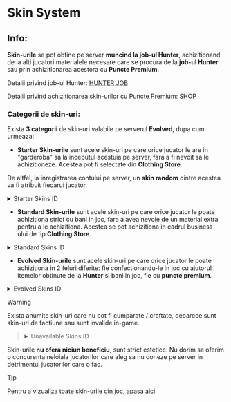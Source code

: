 # Skin System
## Info:

**Skin-urile** se pot obtine pe server **muncind la job-ul Hunter**, achizitionand de la alti jucatori materialele necesare care se procura de la **job-ul Hunter** sau prin achizitionarea acestora cu **Puncte Premium**. 

Detalii privind job-ul Hunter: [HUNTER JOB](url)

Detalii privind achizitionarea skin-urilor cu Puncte Premium: [SHOP](url)

### Categorii de skin-uri:

Exista **3 categorii** de skin-uri valabile pe serverul **Evolved**, dupa cum urmeaza:

- **Starter Skin-urile** sunt acele skin-uri pe care orice jucator le are in "garderoba" sa la inceputul acestuia pe server, fara a fi nevoit sa le achizitioneze. Acestea pot fi selectate din **Clothing Store**.

De altfel, la inregistrarea contului pe server, un **skin random** dintre acestea va fi atribuit fiecarui jucator.

<details>
  <summary> Starter Skins ID  </summary>
ID: 8, 9, 10, 31, 33, 34, 37, 38, 39, 54, 75, 77, 78, 79, 88, 89, 128, 129, 130, 131, 134, 135, 136, 137, 151, 152, 157, 158, 159, 160, 161, 162, 182, 183, 196, 197, 198, 199, 200, 201, 202, 212, 213, 218, 230, 231, 232, 238, 239, 250, 252, 262
</details>

- **Standard Skin-urile** sunt acele skin-uri pe care orice jucator le poate achizitiona strict cu bani in joc, fara a avea nevoie de un material extra pentru a le achizitiona. Acestea se pot achizitiona in cadrul business-ului de tip **Clothing Store**.

<details>
  <summary> Standard Skins ID  </summary>
ID: 1, 2, 3, 4, 5, 6, 7, 11, 12, 13, 14, 15, 16, 17, 18, 19, 20, 21, 22, 23, 24, 25, 26, 27, 28, 29, 30, 32, 35, 36, 40, 41, 42, 43, 44, 45, 46, 47, 48, 49, 50, 51, 52, 53, 55, 56, 57, 58, 59, 60, 61, 62, 63, 64, 65, 66, 67, 68, 69, 70, 72, 73, 76, 80, 81, 82, 83, 84, 85, 87, 91, 92, 93, 94, 95, 96, 97, 98, 99, 100, 101, 103, 105, 106, 109, 111, 112, 113, 114, 115, 117, 118, 120, 121, 122, 123, 124, 125, 127, 132, 133, 138, 139, 140, 141, 142, 143, 144, 145, 146, 147, 148, 150, 153, 154, 155, 156, 167, 168, 169, 170, 171, 172, 173, 174, 175, 176, 177, 178, 179, 180, 181, 184, 185, 186, 187, 188, 189, 190, 191, 192, 193, 194, 203, 204, 205, 206, 207, 208, 209, 210, 214, 215, 216, 219, 220, 221, 222, 224, 225, 226, 227, 228, 229, 233, 234, 235, 236, 237, 240, 241, 242, 243, 244, 245, 246, 247, 248, 249, 251, 254, 256, 257, 258, 259, 260, 261, 263, 264, 268, 272

</details>

- **Evolved Skin-urile** sunt acele skin-uri pe care orice jucator le poate achizitiona in 2 feluri diferite: fie confectionandu-le in joc cu ajutorul itemelor obtinute de la **Hunter** si bani in joc, fie cu **puncte premium**.

<details>
  <summary> Evolved Skins ID  </summary>
ID: 0, 86, 90, 102, 104,  107, 108, 110, 116, 119, 126, 149, 195, 211, 223, 217, 269, 270, 271, 273, 289, 290, 291, 292, 293, 294, 295, 296, 297, 298, 299, 309

</details>

>[!WARNING]
> Exista anumite skin-uri care nu pot fi cumparate / craftate, deoarece sunt skin-uri de factiune sau sunt invalide in-game.


> <details>
>  <summary> Unavailable Skins ID  </summary>
> ID: 71, 74, 86, 163, 164, 165, 166, 253, 255, 265, 266, 267, 274, 275, 276,  277, 278, 279, 280, 281, 282, 283, 284, 285, 286, 287, 288, 300, 301, 302, 303, 304, 305, 306, 307, 308, 310, 311

 Skin-urile **nu ofera niciun beneficiu**, sunt strict estetice. Nu dorim sa oferim o concurenta neloiala jucatorilor care aleg sa nu doneze pe server in detrimentul jucatorilor care o fac.

 >[!TIP]
 > Pentru a vizualiza toate skin-urile din joc, apasa [aici](https://open.mp/ro/docs/scripting/resources/skins)



